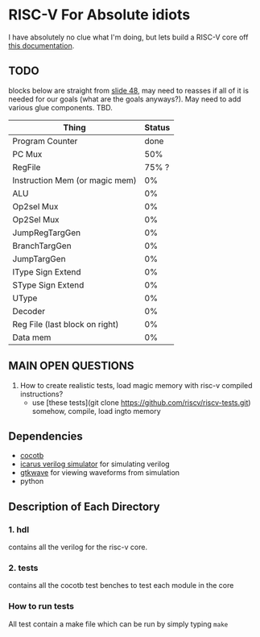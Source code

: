 # RISC-V For Absolute idiots

I have absolutely no clue what I'm doing, but lets build a RISC-V core off [this documentation](https://passlab.github.io/CSE564/notes/lecture08_RISCV_Impl.pdf). 

## TODO

blocks below are straight from [slide 48](https://passlab.github.io/CSE564/notes/lecture08_RISCV_Impl.pdf#page=48), may need to reasses if all of it is needed for our goals (what are the goals anyways?). May need to add various glue components. TBD. 

| Thing | Status |
| ----  | -----  |
|Program Counter | done | 
| PC Mux  | 50% | 
| RegFile | 75% ? | 
| Instruction Mem (or magic mem)| 0%|
|ALU| 0%|
| Op2sel Mux| 0%|
| Op2Sel Mux| 0%|
| JumpRegTargGen | 0% | 
| BranchTargGen | 0%|
| JumpTargGen | 0% |
| IType Sign Extend| 0%|
| SType Sign Extend | 0%| 
| UType | 0%|
|Decoder| 0%|
|Reg File (last block on right)| 0%|
| Data mem| 0%|


## MAIN OPEN QUESTIONS

1. How to create realistic tests, load magic memory with risc-v compiled instructions? 
    - use [these tests](git clone https://github.com/riscv/riscv-tests.git) somehow, compile, load ingto memory
  
## Dependencies
  - [cocotb](https://docs.cocotb.org/en/stable/)
  - [icarus verilog simulator](http://iverilog.icarus.com/) for simulating verilog
  - [gtkwave](http://gtkwave.sourceforge.net/) for viewing waveforms from simulation
  - python 
      

## Description of Each Directory

### 1. hdl
  
contains all the verilog for the risc-v core. 

### 2. tests

contains all the cocotb test benches to test each module in the core

### How to run tests
  
All test contain a make file which can be run by simply typing `make`
